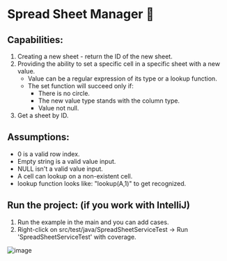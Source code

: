 # Spread Sheet Manager :memo:


## Capabilities:
1) Creating a new sheet - return the ID of the new sheet.
2) Providing the ability to set a specific cell in a specific sheet with a new value.
   - Value can be a regular expression of its type or a lookup function.
   - The set function will succeed only if:
     - There is no circle.
     - The new value type stands with the column type.
     - Value not null.
3) Get a sheet by ID.

## Assumptions:
- 0 is a valid row index.
- Empty string is a valid value input.
- NULL isn't a valid value input.
- A cell can lookup on a non-existent cell.
- lookup function looks like: "lookup(A,1)" to get recognized.

## Run the project: (if you work with IntelliJ)
1) Run the example in the main and you can add cases.
2) Right-click on src/test/java/SpreadSheetServiceTest -> Run 'SpreadSheetServiceTest' with coverage.

![image](https://github.com/Alpha110R/SpreadSheatManager/assets/68230416/047a8dd8-6ec6-4d51-97ff-b2d94e4b2f7a)


